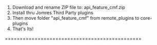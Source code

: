 
1. Download and rename ZIP file to: api_feature_cmf.zip
2. Install thru Jomres Third Party plugins
3. Then move folder "api_feature_cmf" from remote_plugins to core-plugins
4. That's Its!

==============================================
